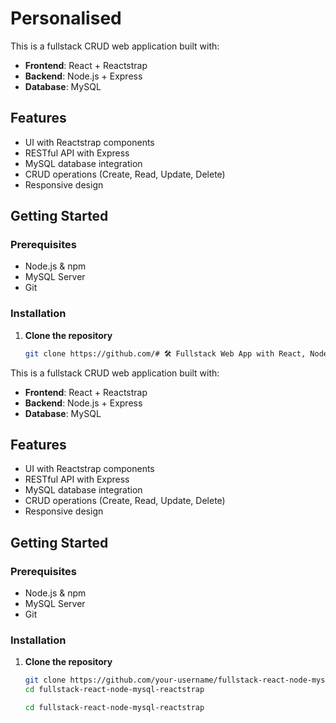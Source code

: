 
# Personalised 

This is a fullstack CRUD web application built with:

- **Frontend**: React + Reactstrap
- **Backend**: Node.js + Express
- **Database**: MySQL

## Features

- UI with Reactstrap components
- RESTful API with Express
- MySQL database integration
- CRUD operations (Create, Read, Update, Delete)
- Responsive design

## Getting Started


### Prerequisites

- Node.js & npm
- MySQL Server
- Git

### Installation

1. **Clone the repository**
   ```bash
   git clone https://github.com/# 🛠️ Fullstack Web App with React, Node.js, MySQL & Reactstrap

This is a fullstack CRUD web application built with:

- **Frontend**: React + Reactstrap
- **Backend**: Node.js + Express
- **Database**: MySQL

## Features

- UI with Reactstrap components
- RESTful API with Express
- MySQL database integration
- CRUD operations (Create, Read, Update, Delete)
- Responsive design

## Getting Started


### Prerequisites

- Node.js & npm
- MySQL Server
- Git

### Installation

1. **Clone the repository**
   ```bash
   git clone https://github.com/your-username/fullstack-react-node-mysql-reactstrap.git
   cd fullstack-react-node-mysql-reactstrap

   cd fullstack-react-node-mysql-reactstrap
